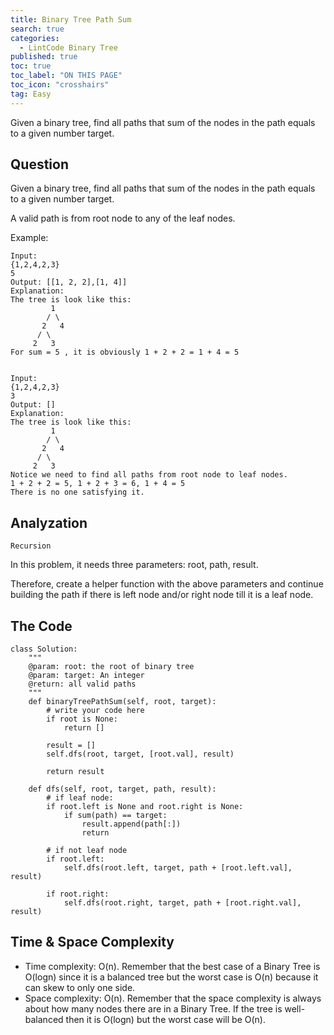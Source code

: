```yaml
---
title: Binary Tree Path Sum
search: true
categories:
  - LintCode Binary Tree
published: true
toc: true
toc_label: "ON THIS PAGE"
toc_icon: "crosshairs"
tag: Easy
---
```


Given a binary tree, find all paths that sum of the nodes in the path equals to a given number target.

## Question

Given a binary tree, find all paths that sum of the nodes in the path equals to a given number target.

A valid path is from root node to any of the leaf nodes.

Example:
```
Input:
{1,2,4,2,3}
5
Output: [[1, 2, 2],[1, 4]]
Explanation:
The tree is look like this:
	     1
	    / \
	   2   4
	  / \
	 2   3
For sum = 5 , it is obviously 1 + 2 + 2 = 1 + 4 = 5


Input:
{1,2,4,2,3}
3
Output: []
Explanation:
The tree is look like this:
	     1
	    / \
	   2   4
	  / \
	 2   3
Notice we need to find all paths from root node to leaf nodes.
1 + 2 + 2 = 5, 1 + 2 + 3 = 6, 1 + 4 = 5 
There is no one satisfying it.
```

## Analyzation
`Recursion`

In this problem, it needs three parameters: root, path, result.

Therefore, create a helper function with the above parameters and continue building the path if there is left node and/or right node till it is a leaf node.

## The Code
```
class Solution:
    """
    @param: root: the root of binary tree
    @param: target: An integer
    @return: all valid paths
    """
    def binaryTreePathSum(self, root, target):
        # write your code here
        if root is None:
            return []
            
        result = []
        self.dfs(root, target, [root.val], result)
        
        return result
    
    def dfs(self, root, target, path, result):
        # if leaf node:
        if root.left is None and root.right is None:
            if sum(path) == target:
                result.append(path[:])
                return
        
        # if not leaf node
        if root.left:
            self.dfs(root.left, target, path + [root.left.val], result)
        
        if root.right:
            self.dfs(root.right, target, path + [root.right.val], result)
```

## Time & Space Complexity
- Time complexity: O(n). Remember that the best case of a Binary Tree is O(logn) since it is a balanced tree but the worst case is O(n) because it can skew to only one side.
- Space complexity: O(n). Remember that the space complexity is always about how many nodes there are in a Binary Tree. If the tree is well-balanced then it is O(logn) but the worst case will be O(n).
